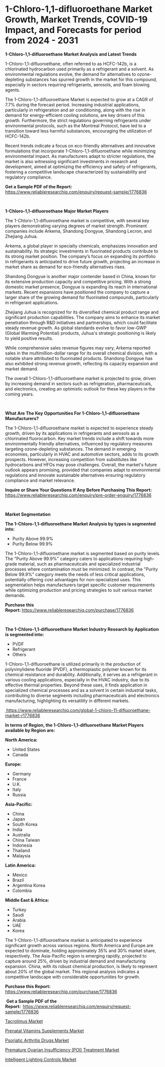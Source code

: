 <p><h1>1-Chloro-1,1-difluoroethane Market Growth, Market Trends, COVID-19 Impact, and Forecasts for period from 2024 - 2031</h1></p><p><strong>1-Chloro-1,1-difluoroethane Market Analysis and Latest Trends</strong></p>
<p><p>1-Chloro-1,1-difluoroethane, often referred to as HCFC-142b, is a chlorinated hydrocarbon used primarily as a refrigerant and a solvent. As environmental regulations evolve, the demand for alternatives to ozone-depleting substances has spurred growth in the market for this compound, especially in sectors requiring refrigerants, aerosols, and foam blowing agents. </p><p>The 1-Chloro-1,1-difluoroethane Market is expected to grow at a CAGR of 7.7% during the forecast period. Increasing industrial applications, particularly in refrigeration and air conditioning, along with the rise in demand for energy-efficient cooling solutions, are key drivers of this growth. Furthermore, the strict regulations governing refrigerants under environmental protocols, such as the Montreal Protocol, have led to a transition toward less harmful substances, encouraging the utilization of HCFC-142b.</p><p>Recent trends indicate a focus on eco-friendly alternatives and innovative formulations that incorporate 1-Chloro-1,1-difluoroethane while minimizing environmental impact. As manufacturers adapt to stricter regulations, the market is also witnessing significant investments in research and development, aimed at optimizing the efficiency and safety of refrigerants, fostering a competitive landscape characterized by sustainability and regulatory compliance.</p></p>
<p><strong>Get a Sample PDF of the Report:&nbsp;</strong> <a href="https://www.reliableresearchiq.com/enquiry/request-sample/1776836?utm_campaign=1900&utm_medium=2&utm_source=Github&utm_content=ia&utm_term=20122024&utm_id=1-chloro-11-difluoroethane">https://www.reliableresearchiq.com/enquiry/request-sample/1776836</a></p>
<p>&nbsp;</p>
<p><strong>1-Chloro-1,1-difluoroethane Major Market Players</strong></p>
<p><p>The 1-Chloro-1,1-difluoroethane market is competitive, with several key players demonstrating varying degrees of market strength. Prominent companies include Arkema, Shandong Dongyue, Shandong Lecron, and Zhejiang Juhua.</p><p>Arkema, a global player in specialty chemicals, emphasizes innovation and sustainability. Its strategic investments in fluorinated products contribute to its strong market position. The company’s focus on expanding its portfolio in refrigerants is anticipated to drive future growth, projecting an increase in market share as demand for eco-friendly alternatives rises.</p><p>Shandong Dongyue is another major contender based in China, known for its extensive production capacity and competitive pricing. With a strong domestic market presence, Dongyue is expanding its reach in international markets. Recent expansions have positioned the company to capture a larger share of the growing demand for fluorinated compounds, particularly in refrigerant applications.</p><p>Zhejiang Juhua is recognized for its diversified chemical product range and significant production capabilities. The company aims to enhance its market penetration through R&D initiatives and partnerships, which could facilitate steady revenue growth. As global standards evolve to favor low-GWP (Global Warming Potential) products, Juhua's strategic positioning is likely to yield positive results.</p><p>While comprehensive sales revenue figures may vary, Arkema reported sales in the multimillion-dollar range for its overall chemical division, with a notable share attributed to fluorinated products. Shandong Dongyue has also exhibited strong revenue growth, reflecting its capacity expansion and market demand.</p><p>The overall 1-Chloro-1,1-difluoroethane market is projected to grow, driven by increasing demand in sectors such as refrigeration, pharmaceuticals, and electronics, creating an optimistic outlook for these key players in the coming years.</p></p>
<p>&nbsp;</p>
<p><strong>What Are The Key Opportunities For 1-Chloro-1,1-difluoroethane Manufacturers?</strong></p>
<p><p>The 1-Chloro-1,1-difluoroethane market is expected to experience steady growth, driven by its applications in refrigerants and aerosols as a chlorinated fluorocarbon. Key market trends include a shift towards more environmentally friendly alternatives, influenced by regulatory measures targeting ozone-depleting substances. The demand in emerging economies, particularly in HVAC and automotive sectors, adds to its growth prospects. However, increasing competition from substitutes like hydrocarbons and HFOs may pose challenges. Overall, the market's future outlook appears promising, provided that companies adapt to environmental regulations and innovate sustainable alternatives ensuring regulatory compliance and market relevance.</p></p>
<p><strong>Inquire or Share Your Questions If Any Before Purchasing This Report:</strong> <a href="https://www.reliableresearchiq.com/enquiry/pre-order-enquiry/1776836?utm_campaign=1900&utm_medium=2&utm_source=Github&utm_content=ia&utm_term=20122024&utm_id=1-chloro-11-difluoroethane">https://www.reliableresearchiq.com/enquiry/pre-order-enquiry/1776836</a></p>
<p>&nbsp;</p>
<p><strong>Market Segmentation</strong></p>
<p><strong>The 1-Chloro-1,1-difluoroethane Market Analysis by types is segmented into:</strong></p>
<p><ul><li>Purity Above 99.9%</li><li>Purity Below 99.9%</li></ul></p>
<p><p>The 1-Chloro-1,1-difluoroethane market is segmented based on purity levels. The "Purity Above 99.9%" category caters to applications requiring high-grade material, such as pharmaceuticals and specialized industrial processes where contamination must be minimized. In contrast, the "Purity Below 99.9%" category meets the needs of less critical applications, potentially offering cost advantages for non-specialized uses. This segmentation helps manufacturers target specific customer requirements while optimizing production and pricing strategies to suit various market demands.</p></p>
<p><strong>Purchase this Report:&nbsp;</strong><a href="https://www.reliableresearchiq.com/purchase/1776836?utm_campaign=1900&utm_medium=2&utm_source=Github&utm_content=ia&utm_term=20122024&utm_id=1-chloro-11-difluoroethane">https://www.reliableresearchiq.com/purchase/1776836</a></p>
<p>&nbsp;</p>
<p><strong>The 1-Chloro-1,1-difluoroethane Market Industry Research by Application is segmented into:</strong></p>
<p><ul><li>PVDF</li><li>Refrigerant</li><li>Others</li></ul></p>
<p><p>1-Chloro-1,1-difluoroethane is utilized primarily in the production of polyvinylidene fluoride (PVDF), a thermoplastic polymer known for its chemical resistance and durability. Additionally, it serves as a refrigerant in various cooling applications, especially in the HVAC industry, due to its effective thermal properties. Beyond these uses, it finds application in specialized chemical processes and as a solvent in certain industrial tasks, contributing to diverse segments including pharmaceuticals and electronics manufacturing, highlighting its versatility in different markets.</p></p>
<p><a href="https://www.reliableresearchiq.com/global-1-chloro-11-difluoroethane-market-r1776836?utm_campaign=1900&utm_medium=2&utm_source=Github&utm_content=ia&utm_term=20122024&utm_id=1-chloro-11-difluoroethane">&nbsp;https://www.reliableresearchiq.com/global-1-chloro-11-difluoroethane-market-r1776836</a></p>
<p><strong>In terms of Region, the 1-Chloro-1,1-difluoroethane Market Players available by Region are:</strong></p>
<p>
    <p> <strong> North America: </strong>
        <ul>
            <li>United States</li>
            <li>Canada</li>
        </ul>
        </p> 
    <p> <strong> Europe: </strong>
        <ul>
            <li>Germany</li>
            <li>France</li>
            <li>U.K.</li>
            <li>Italy</li>
            <li>Russia</li>
        </ul>
        </p> 
    <p> <strong> Asia-Pacific: </strong>
        <ul>
            <li>China</li>
            <li>Japan</li>
            <li>South Korea</li>
            <li>India</li>
            <li>Australia</li>
            <li>China Taiwan</li>
            <li>Indonesia</li>
            <li>Thailand</li>
            <li>Malaysia</li>
        </ul>
        </p> 
    <p> <strong> Latin America: </strong>
        <ul>
            <li>Mexico</li>
            <li>Brazil</li>
            <li>Argentina Korea</li>
            <li>Colombia</li>
        </ul>
        </p> 
    <p> <strong> Middle East & Africa: </strong>
        <ul>
            <li>Turkey</li>
            <li>Saudi</li>
            <li>Arabia</li>
            <li>UAE</li>
            <li>Korea</li>
        </ul>
    </p>
    </p>
<p><p>The 1-Chloro-1,1-difluoroethane market is anticipated to experience significant growth across various regions. North America and Europe are expected to dominate, holding approximately 35% and 30% market share, respectively. The Asia-Pacific region is emerging rapidly, projected to capture around 25%, driven by industrial demand and manufacturing expansion. China, with its robust chemical production, is likely to represent about 20% of the global market. This regional analysis indicates a competitive landscape with considerable opportunities for growth.</p></p>
<p><strong>Purchase this Report: </strong><a href="https://www.reliableresearchiq.com/purchase/1776836?utm_campaign=1900&utm_medium=2&utm_source=Github&utm_content=ia&utm_term=20122024&utm_id=1-chloro-11-difluoroethane">https://www.reliableresearchiq.com/purchase/1776836</a></p>
<p>&nbsp;<strong>Get a Sample PDF of the Report:&nbsp;&nbsp;</strong><a href="https://www.reliableresearchiq.com/enquiry/request-sample/1776836?utm_campaign=1900&utm_medium=2&utm_source=Github&utm_content=ia&utm_term=20122024&utm_id=1-chloro-11-difluoroethane">https://www.reliableresearchiq.com/enquiry/request-sample/1776836</a></p>
<p><strong></strong></p>
<p><p><a href="https://www.linkedin.com/pulse/future-outlook-tacrolimus-market-20242031-anticipated-pgdhe?utm_campaign=1900&utm_medium=2&utm_source=Github&utm_content=ia&utm_term=20122024&utm_id=1-chloro-11-difluoroethane">Tacrolimus Market</a></p><p><a href="https://www.linkedin.com/pulse/assessing-prenatal-vitamins-supplements-market-segmentation-wyfee?utm_campaign=1900&utm_medium=2&utm_source=Github&utm_content=ia&utm_term=20122024&utm_id=1-chloro-11-difluoroethane">Prenatal Vitamins Supplements Market</a></p><p><a href="https://www.linkedin.com/pulse/comprehensive-study-psoriatic-arthritis-drugs-market-dapme?utm_campaign=1900&utm_medium=2&utm_source=Github&utm_content=ia&utm_term=20122024&utm_id=1-chloro-11-difluoroethane">Psoriatic Arthritis Drugs Market</a></p><p><a href="https://github.com/tessmergertrud715/Market-Research-Report-List-1/blob/main/premature-ovarian-insufficiency-poi-treatment-market.md?utm_campaign=1900&utm_medium=2&utm_source=Github&utm_content=ia&utm_term=20122024&utm_id=1-chloro-11-difluoroethane">Premature Ovarian Insufficiency (POI) Treatment Market</a></p><p><a href="https://www.linkedin.com/pulse/growth-projections-intelligent-lighting-controls-market-from-frqhf?utm_campaign=1900&utm_medium=2&utm_source=Github&utm_content=ia&utm_term=20122024&utm_id=1-chloro-11-difluoroethane">Intelligent Lighting Controls Market</a></p></p>